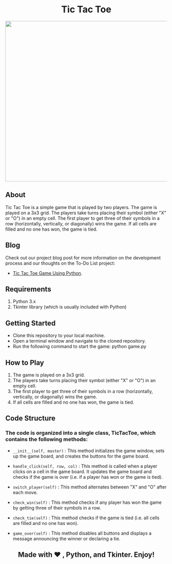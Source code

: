 <h1 align="center">Tic Tac Toe</h1>

<div align="center">
<img src="https://user-images.githubusercontent.com/77020164/221342242-5fffd63b-0d52-4de3-807d-1ad1271865cc.gif"  width="800" height="500">
  </div>



## About

Tic Tac Toe is a simple game that is played by two players. The game is played on a 3x3 grid. The players take turns placing their symbol (either "X" or "O") in an empty cell. The first player to get three of their symbols in a row (horizontally, vertically, or diagonally) wins the game. If all cells are filled and no one has won, the game is tied.

## Blog

Check out our project blog post for more information on the development process and our thoughts on the To-Do List project:

* [Tic Tac Toe Game Using Python](https://www.codingninjas.com/codestudio/library/tic-tac-toe-game-using-python).

## Requirements

1. Python 3.x
2. Tkinter library (which is usually included with Python)

## Getting Started

* Clone this repository to your local machine.
* Open a terminal window and navigate to the cloned repository.
* Run the following command to start the game: python game.py

## How to Play

1. The game is played on a 3x3 grid.
2. The players take turns placing their symbol (either "X" or "O") in an empty cell.
3. The first player to get three of their symbols in a row (horizontally, vertically, or diagonally) wins the game.
4. If all cells are filled and no one has won, the game is tied.

## Code Structure

###  The code is organized into a single class, TicTacToe, which contains the following methods:

* `__init__(self, master)` : This method initializes the game window, sets up the game board, and creates the buttons for the game board.

* `handle_click(self, row, col)` : This method is called when a player clicks on a cell in the game board. It updates the game board and checks if the game is over (i.e. if a player has won or the game is tied).

* `switch_player(self)` : This method alternates between "X" and "O" after each move.

* `check_win(self)` : This method checks if any player has won the game by getting three of their symbols in a row.

* `check_tie(self)` : This method checks if the game is tied (i.e. all cells are filled and no one has won).

* `game_over(self)` : This method disables all buttons and displays a message announcing the winner or declaring a tie.


<div align="center">
  
## Made with ❤️ , Python, and Tkinter. Enjoy!
  
</div>
